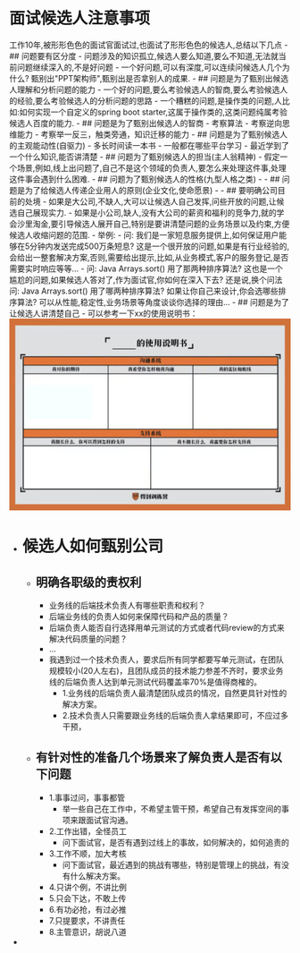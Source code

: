 # 面试候选人注意事项

工作10年,被形形色色的面试官面试过,也面试了形形色色的候选人,总结以下几点
	- ## 问题要有区分度
		- 问题涉及的知识孤立,候选人要么知道,要么不知道,无法就当前问题继续深入的,不是好问题
		- 一个好问题,可以有深度,可以连续问候选人几个为什么? 甄别出"PPT架构师",甄别出是否拿别人的成果.
	- ## 问题是为了甄别出候选人理解和分析问题的能力
		- 一个好的问题,要么考验候选人的智商,要么考验候选人的经验,要么考验候选人的分析问题的思路
		- 一个糟糕的问题,是操作类的问题,人比如:如何实现一个自定义的spring boot starter,这属于操作类的,这类问题纯属考验候选人百度的能力.
	- ## 问题是为了甄别出候选人的智商
		- 考察算法
		- 考察逆向思维能力
		- 考察举一反三，触类旁通，知识迁移的能力
	- ## 问题是为了甄别候选人的主观能动性(自驱力)
		- 多长时间读一本书
		- 一般都在哪些平台学习
		- 最近学到了一个什么知识,能否讲清楚
	- ## 问题为了甄别候选人的担当(主人翁精神)
		- 假定一个场景,例如,线上出问题了,自己不是这个领域的负责人,要怎么来处理这件事,处理这件事会遇到什么困难.
	- ## 问题为了甄别候选人的性格(九型人格之类)
		-
	- ## 问题是为了给候选人传递企业用人的原则(企业文化,使命愿景)
		-
	- ## 要明确公司目前的处境
		- 如果是大公司,不缺人,大可以让候选人自己发挥,问些开放的问题,让候选自己展现实力.
		- 如果是小公司,缺人,没有大公司的薪资和福利的竞争力,就的学会沙里淘金,要引导候选人展开自己,特别是要讲清楚问题的业务场景以及约束,方便候选人收缩问题的范围.
		- 举例:
			- 问: 我们是一家短息服务提供上,如何保证用户能够在5分钟内发送完成500万条短息?
			  这是一个很开放的问题,如果是有行业经验的,会给出一整套解决方案,否则,需要给出提示,比如,从业务模式,客户的服务登记,是否需要实时响应等等...
			- 问: Java Arrays.sort() 用了那两种排序算法?
			  这也是一个尴尬的问题,如果候选人答对了,作为面试官,你如何在深入下去?  还是说,换个问法
			  问: Java Arrays.sort() 用了哪两种排序算法? 如果让你自己来设计,你会选哪些排序算法? 可以从性能,稳定性,业务场景等角度谈谈你选择的理由...
	- ## 问题是为了让候选人讲清楚自己
		- 可以参考一下xx的使用说明书：
		  ![image.png](../assets/image_1650693379818_0.png)
- # 候选人如何甄别公司
	- ## 明确各职级的责权利
		- 业务线的后端技术负责人有哪些职责和权利？
		- 后端业务线的负责人如何来保障代码和产品的质量？
		- 后端负责人能否自行选择用单元测试的方式或者代码review的方式来解决代码质量的问题？
		- ...
		- 我遇到过一个技术负责人，要求后所有同学都要写单元测试，在团队规模较小(20人左右)，且团队成员的技术能力参差不齐时，要求业务线的后端负责人达到单元测试代码覆盖率70%是值得商榷的。
			- 1.业务线的后端负责人最清楚团队成员的情况，自然更具针对性的解决方案。
			- 2.技术负责人只需要跟业务线的后端负责人拿结果即可，不应过多干预，
	- ## 有针对性的准备几个场景来了解负责人是否有以下问题
		- 1.事事过问，事事都管
			- 举一些自己在工作中，不希望主管干预，希望自己有发挥空间的事项来跟面试官沟通。
		- 2.工作出错，全怪员工
			- 问下面试官，是否有遇到过线上的事故，如何解决的，如何追责的
		- 3.工作不顺，加大考核
			- 问下面试官，最近遇到的挑战有哪些，特别是管理上的挑战，有没有什么解决方案。
		- 4.只讲个例，不讲比例
		- 5.只会下达，不敢上传
		- 6.有功必抢，有过必推
		- 7.只提要求，不讲责任
		- 8.主管意识，胡说八道
-